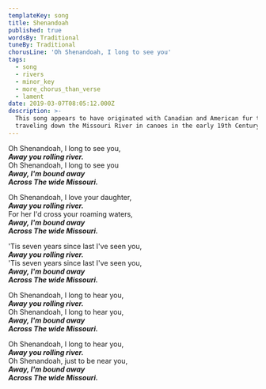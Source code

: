 ```yaml
---
templateKey: song
title: Shenandoah
published: true
wordsBy: Traditional
tuneBy: Traditional
chorusLine: 'Oh Shenandoah, I long to see you'
tags:
  - song
  - rivers
  - minor_key
  - more_chorus_than_verse
  - lament
date: 2019-03-07T08:05:12.000Z
description: >-
  This song appears to have originated with Canadian and American fur traders
  traveling down the Missouri River in canoes in the early 19th Century.
---
```

Oh Shenandoah, I long to see you,\
***Away you rolling river.***\
Oh Shenandoah, I long to see you\
***Away, I'm bound away***\
***Across The wide Missouri.***

Oh Shenandoah, I love your daughter,\
***Away you rolling river.***\
For her I'd cross your roaming waters,\
***Away, I'm bound away***\
***Across The wide Missouri.***

'Tis seven years since last I've seen you,\
***Away you rolling river.***\
'Tis seven years since last I've seen you,\
***Away, I'm bound away***\
***Across The wide Missouri.***

Oh Shenandoah, I long to hear you,\
***Away you rolling river.***\
Oh Shenandoah, I long to hear you,\
***Away, I'm bound away***\
***Across The wide Missouri.***

Oh Shenandoah, I long to hear you,\
***Away you rolling river.***\
Oh Shenandoah, just to be near you,\
***Away, I'm bound away***\
***Across The wide Missouri.***